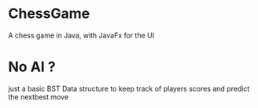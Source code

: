 # ChessGame
A chess game in Java, with JavaFx for the UI



# No AI ?
just a basic BST Data structure to keep track of players scores and predict the nextbest move 



